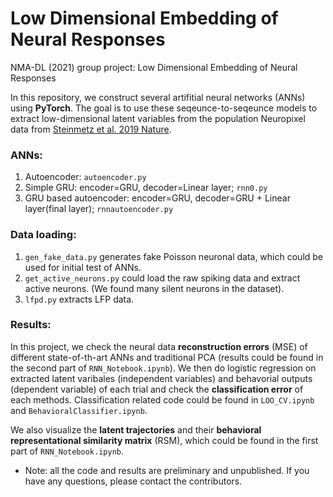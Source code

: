 # Low Dimensional Embedding of Neural Responses
NMA-DL (2021) group project: Low Dimensional Embedding of Neural Responses

In this repository, we construct several artifitial neural networks (ANNs) using **PyTorch**. The goal is to use these seqeunce-to-seqeunce models to extract low-dimensional latent variables from the population Neuropixel data from [Steinmetz et al. 2019 Nature](https://www.nature.com/articles/s41586-019-1787-x).

### ANNs:
1. Autoencoder: `autoencoder.py`
2. Simple GRU: encoder=GRU, decoder=Linear layer; `rnn0.py`
3. GRU based autoencoder: encoder=GRU, decoder=GRU + Linear layer(final layer); `rnnautoencoder.py`

### Data loading:
1. `gen_fake_data.py` generates fake Poisson neuronal data, which could be used for initial test of ANNs.
2. `get_active_neurons.py` could load the raw spiking data and extract active neurons. (We found many silent neurons in the dataset).
3. `lfpd.py` extracts LFP data.


### Results:
In this project, we check the neural data **reconstruction errors** (MSE) of different state-of-th-art ANNs and traditional PCA (results could be found in the second part of `RNN_Notebook.ipynb`). We then do logistic regression on extracted latent varibales (independent variables) and behavorial outputs (dependent variable) of each trial and check the **classification error** of each methods. Classification related code could be found in `LOO_CV.ipynb` and `BehavioralClassifier.ipynb`.

We also visualize the **latent trajectories** and their **behavioral representational similarity matrix** (RSM), which could be found in the first part of `RNN_Notebook.ipynb`.

* Note: all the code and results are preliminary and unpublished. If you have any questions, please contact the contributors. 



